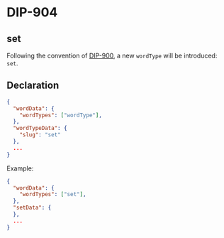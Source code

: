 DIP-904
======

set
------------------------------

Following the convention of [DIP-900](900.md), a new `wordType` will be introduced: `set`.

## Declaration

```json
{
  "wordData": {
    "wordTypes": ["wordType"],
  },
  "wordTypeData": {
    "slug": "set"
  },
  ...
}
```

Example:

```json
{
  "wordData": {
    "wordTypes": ["set"],
  },
  "setData": {
  },
  ...
}
```



